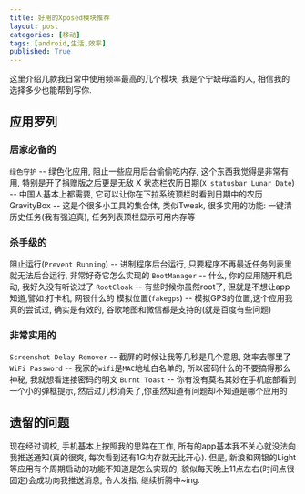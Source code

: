 ```yaml
---
title: 好用的Xposed模块推荐
layout: post
categories: [移动]
tags: [android,生活,效率]
published: True
---
```


这里介绍几款我日常中使用频率最高的几个模块, 我是个宁缺毋滥的人, 相信我的选择多少也能帮到写你.

## 应用罗列

### 居家必备的

`绿色守护` -- 绿色化应用, 阻止一些应用后台偷偷吃内存, 这个东西我觉得是非常有用, 特别是开了捐赠版之后更是无敌
X 状态栏农历日期(`X statusbar Lunar Date`) -- 中国人基本上都需要, 它可以让你在下拉系统顶栏时看到日期中的农历
GravityBox -- 这是个很多小工具的集合体, 类似Tweak, 很多实用的功能: 一键清历史任务(我有强迫真), 任务列表顶栏显示可用内存等

### 杀手级的

阻止运行(`Prevent Running`) -- 进制程序后台运行, 只要程序不再最近任务列表里就无法后台运行, 非常好奇它怎么实现的
`BootManager` -- 什么, 你的应用随开机启动, 我好久没有听说过了
`RootCloak` -- 有些时候你虽然root了, 但就是不想让app知道,譬如:打卡机, 网银什么的
模拟位置(`fakegps`) -- 模拟GPS的位置,这个应用我真的尝试过, 确实是有效的, 谷歌地图和微信都是支持的(就是百度有些问题)

### 非常实用的

`Screenshot Delay Remover` -- 截屏的时候让我等几秒是几个意思, 效率去哪里了
`WiFi Password` -- 我家的`wifi`是`MAC`地址白名单的, 所以密码什么的不要搞得那么神秘, 我就想看连接密码的明文
`Burnt Toast` -- 你有没有莫名其妙在手机底部看到一个小的弹框提示, 然后过几秒消失了,你虽然知道有问题却不知道是哪个应用的


## 遗留的问题

现在经过调校, 手机基本上按照我的思路在工作, 所有的app基本我不关心就没法向我推送通知(真的很爽, 每次看到还有1G内存就无比开心).
但是, 新浪和网银的Light等应用有个周期启动的功能不知道是怎么实现的, 貌似每天晚上11点左右(时间点很固定)会成功向我推送消息,
令人发指, 继续折腾中~ing.